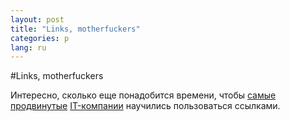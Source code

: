 ```yaml
---
layout: post
title: "Links, motherfuckers"
categories: p
lang: ru
---
```


#Links, motherfuckers

Интересно, сколько еще понадобится времени, чтобы [самые](//twitter.com) [продвинутые](//instagram.com) [IT-компании](//plus.google.com) научились пользоваться ссылками.